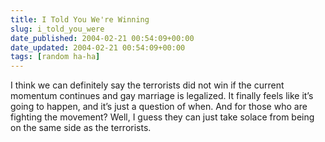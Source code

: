 ```yaml
---
title: I Told You We're Winning
slug: i_told_you_were
date_published: 2004-02-21 00:54:09+00:00
date_updated: 2004-02-21 00:54:09+00:00
tags: [random ha-ha]
---
```

I think we can definitely say the terrorists did not win if the current momentum continues and gay marriage is legalized. It finally feels like it’s going to happen, and it’s just a question of when. And for those who are fighting the movement? Well, I guess they can just take solace from being on the same side as the terrorists.
